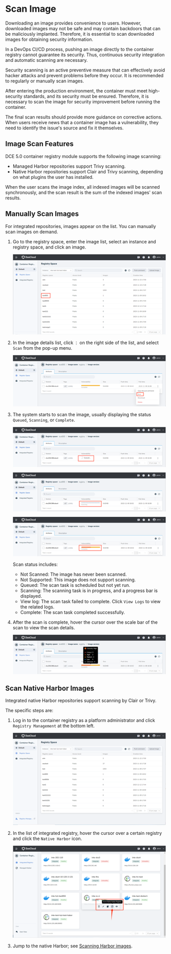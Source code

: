 # Scan Image

Downloading an image provides convenience to users. However, downloaded images may not be safe and may contain backdoors that can be maliciously implanted. Therefore, it is essential to scan downloaded images for obtaining security information.

In a DevOps CI/CD process, pushing an image directly to the container registry cannot guarantee its security. Thus, continuous security integration and automatic scanning are necessary.

Security scanning is an active preventive measure that can effectively avoid hacker attacks and prevent problems before they occur. It is recommended to regularly or manually scan images.

After entering the production environment, the container must meet high-security standards, and its security must be ensured. Therefore, it is necessary to scan the image for security improvement before running the container.

The final scan results should provide more guidance on corrective actions. When users receive news that a container image has a vulnerability, they need to identify the issue's source and fix it themselves.

## Image Scan Features

DCE 5.0 container registry module supports the following image scanning:

- Managed Harbor repositories support Trivy scanning.
- Native Harbor repositories support Clair and Trivy scanning, depending on what plugins the user has installed.

When the user scans the image index, all indexed images will be scanned synchronously, and the scan result is the sum of the indexed images' scan results.

## Manually Scan Images

For integrated repositories, images appear on the list. You can manually scan images on demand.

1. Go to the registry space, enter the image list, select an instance and registry space, and click an image.

    ![Image List](../images/scan01.png)

2. In the image details list, click `⋮` on the right side of the list, and select `Scan` from the pop-up menu.

    ![Scan](../images/scan02.png)

3. The system starts to scan the image, usually displaying the status `Queued`, `Scanning`, or `Complete`.

    ![Queued](../images/scan03.png)

    ![Scanning](../images/scan04.png)

    ![Complete](../images/scan05.png)

    Scan status includes:

    - Not Scanned: The image has never been scanned.
    - Not Supported: This image does not support scanning.
    - Queued: The scan task is scheduled but not yet run.
    - Scanning: The scanning task is in progress, and a progress bar is displayed.
    - View log: The scan task failed to complete. Click `View Logs` to view the related logs.
    - Complete: The scan task completed successfully.

4. After the scan is complete, hover the cursor over the scale bar of the scan to view the scan details.

    ![Details](../images/scan06.png)

## Scan Native Harbor Images

Integrated native Harbor repositories support scanning by Clair or Trivy.

The specific steps are:

1. Log in to the container registry as a platform administrator and click `Registry Management` at the bottom left.

    ![Integrated Registry](../images/scan07.png)

2. In the list of integrated registry, hover the cursor over a certain registry and click the `Native Harbor` icon.

    ![Go to NHR](../images/scan08.png)

3. Jump to the native Harbor; see [Scanning Harbor images](https://goharbor.io/docs/2.1.0/administration/vulnerability-scanning/scan-individual-artifact/).
